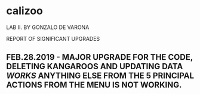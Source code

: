 # calizoo
LAB II. BY GONZALO DE VARONA

REPORT OF SIGNIFICANT UPGRADES

FEB.28.2019 - MAJOR UPGRADE FOR THE CODE, DELETING KANGAROOS AND UPDATING DATA *WORKS* 
ANYTHING ELSE FROM THE 5 PRINCIPAL ACTIONS FROM THE MENU IS NOT WORKING.
-------------------------------------------------------------------------------------------------------------------------------

